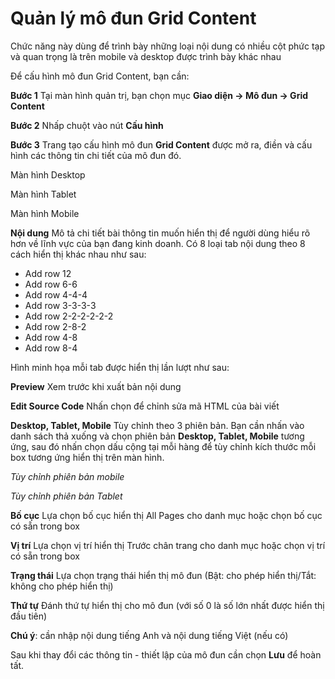 # Quản lý mô đun Grid Content

Chức năng này dùng để trình bày những loại nội dung có nhiều cột phức tạp và quan trọng là trên mobile và desktop được trình bày khác nhau

Để cấu hình mô đun Grid Content, bạn cần:

**Bước 1** Tại màn hình quản trị, bạn chọn mục **Giao diện -> Mô đun -> Grid Content**

**Bước 2** Nhấp chuột vào nút **Cấu hình**

**Bước 3** Trang tạo cấu hình mô đun **Grid Content** được mở ra, điền và cấu hình các thông tin chi tiết của mô đun đó.

Màn hình Desktop

Màn hình Tablet

Màn hình Mobile


**Nội dung** Mô tả chi tiết bài thông tin muốn hiển thị để người dùng hiểu rõ hơn về lĩnh vực của bạn đang kinh doanh. Có 8 loại tab nội dung theo 8 cách hiển thị khác nhau như sau:

- Add row 12
- Add row 6-6
- Add row 4-4-4
- Add row 3-3-3-3
- Add row 2-2-2-2-2-2
- Add row 2-8-2
- Add row 4-8
- Add row 8-4

Hình minh họa mỗi tab được hiển thị lần lượt như sau:

**Preview** Xem trước khi xuất bản nội dung

**Edit Source Code** Nhấn chọn để chỉnh sửa mã HTML của bài viết

**Desktop, Tablet, Mobile** Tùy chỉnh theo 3 phiên bản. Bạn cần nhấn vào danh sách thả xuống và chọn phiên bản **Desktop, Tablet, Mobile** tương ứng, sau đó nhấn chọn dấu cộng tại mỗi hàng để tùy chỉnh kích thước mỗi box tương ứng hiển thị trên màn hình.

_Tùy chỉnh phiên bản mobile_

_Tùy chỉnh phiên bản Tablet_

**Bố cục** Lựa chọn bố cục hiển thị All Pages cho danh mục hoặc chọn bố cục có sẵn trong box

**Vị trí** Lựa chọn vị trí hiển thị Trước chân trang cho danh mục hoặc chọn vị trí có sẵn trong box

**Trạng thái** Lựa chọn trạng thái hiển thị mô đun (Bật: cho phép hiển thị/Tắt: không cho phép hiển thị)

**Thứ tự** Đánh thứ tự hiển thị cho mô đun (với số 0 là số lớn nhất được hiển thị đầu tiên)

**Chú ý**: cần nhập nội dung tiếng Anh và nội dung tiếng Việt (nếu có)

Sau khi thay đổi các thông tin - thiết lập của mô đun cần chọn **Lưu** để hoàn tất.

